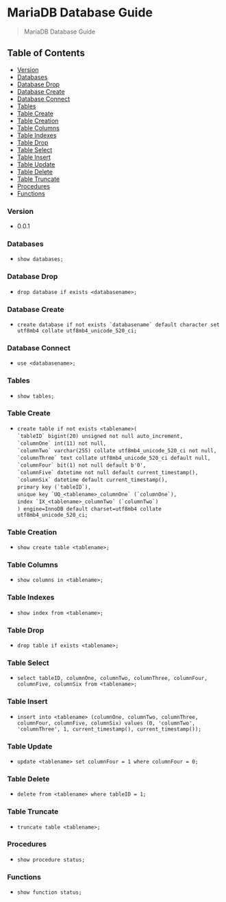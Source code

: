 # MariaDB Database Guide
> MariaDB Database Guide

## Table of Contents
* [Version](#version)
* [Databases](#databases)
* [Database Drop](#database-drop)
* [Database Create](#database-create)
* [Database Connect](#database-connect)
* [Tables](#tables)
* [Table Create](#table-create)
* [Table Creation](#table-creation)
* [Table Columns](#table-columns)
* [Table Indexes](#table-indexes)
* [Table Drop](#table-drop)
* [Table Select](#table-select)
* [Table Insert](#table-insert)
* [Table Update](#table-update)
* [Table Delete](#table-delete)
* [Table Truncate](#table-truncate)
* [Procedures](#procedures)
* [Functions](#functions)

### Version
* 0.0.1

### Databases
* `show databases;`

### Database Drop
* `drop database if exists <databasename>;`

### Database Create
* ``create database if not exists `databasename` default character set utf8mb4 collate utf8mb4_unicode_520_ci;``

### Database Connect
* `use <databasename>;`

### Tables
* `show tables;`

### Table Create
* `create table if not exists <tablename>(`<br />
  `` `tableID` bigint(20) unsigned not null auto_increment, ``<br />
  `` `columnOne` int(11) not null, ``<br />
  `` `columnTwo` varchar(255) collate utf8mb4_unicode_520_ci not null, ``<br />
  `` `columnThree` text collate utf8mb4_unicode_520_ci default null, ``<br />
  `` `columnFour` bit(1) not null default b'0', ``<br />
  `` `columnFive` datetime not null default current_timestamp(), ``<br />
  `` `columnSix` datetime default current_timestamp(), ``<br />
  `` primary key (`tableID`), ``<br />
  `` unique key `UQ_<tablename>_columnOne` (`columnOne`), ``<br />
  `` index `IX_<tablename>_columnTwo` (`columnTwo`) ``<br />
  `) engine=InnoDB default charset=utf8mb4 collate utf8mb4_unicode_520_ci;`<br />

### Table Creation
* `show create table <tablename>;`

### Table Columns
* `show columns in <tablename>;`

### Table Indexes
* `show index from <tablename>;`

### Table Drop
* `drop table if exists <tablename>;`

### Table Select
* `select tableID, columnOne, columnTwo, columnThree, columnFour, columnFive, columnSix from <tablename>;`

### Table Insert
* `insert into <tablename> (columnOne, columnTwo, columnThree, columnFour, columnFive, columnSix) values (0, 'columnTwo', 'columnThree', 1, current_timestamp(), current_timestamp());`

### Table Update
* `update <tablename> set columnFour = 1 where columnFour = 0;`

### Table Delete
* `delete from <tablename> where tableID = 1;`

### Table Truncate
* `truncate table <tablename>;`

### Procedures
* `show procedure status;`

### Functions
* `show function status;`
